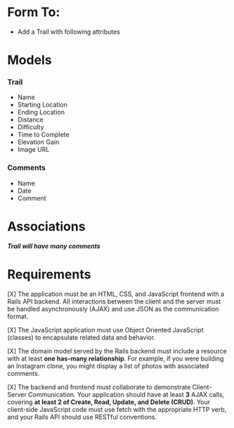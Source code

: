 # Form To:
- Add a Trail with following attributes


# Models
### Trail
- Name
- Starting Location
- Ending Location
- Distance
- Difficulty
- Time to Complete
- Elevation Gain
- Image URL


### Comments
- Name
- Date
- Comment


# Associations
***Trail will have many comments***


# Requirements
[X] The application must be an HTML, CSS, and JavaScript frontend with a Rails API backend. All interactions between the client and the server must be handled asynchronously (AJAX) and use JSON as the communication format.

[X] The JavaScript application must use Object Oriented JavaScript (classes) to encapsulate related data and behavior.

[X] The domain model served by the Rails backend must include a resource with at least **one has-many relationship**. For example, if you were building an Instagram clone, you might display a list of photos with associated comments.

[X] The backend and frontend must collaborate to demonstrate Client-Server Communication. Your application should have at least **3** AJAX calls, 
covering **at least 2 of Create, Read, Update, and Delete (CRUD)**. Your client-side JavaScript code must use fetch with the appropriate HTTP verb, and your Rails API should use RESTful conventions.
